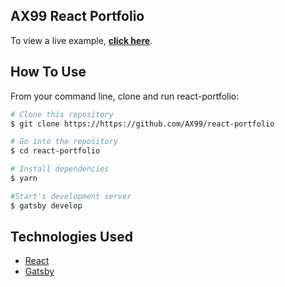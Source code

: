 ## AX99 React Portfolio 


To view a live example, **[click here](https://ax99.tech)**.

## How To Use 

From your command line, clone and run react-portfolio:

```bash
# Clone this repository
$ git clone https://https://github.com/AX99/react-portfolio

# Go into the repository
$ cd react-portfolio

# Install dependencies
$ yarn

#Start's development server
$ gatsby develop
```

## Technologies Used

- [React](https://reactjs.org/)
- [Gatsby](https://www.gatsbyjs.com/)

